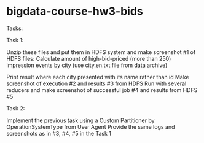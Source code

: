 # bigdata-course-hw3-bids

Tasks:


Task 1:


 Unzip these files and put them in HDFS system and make screenshot #1 of HDFS files:
 Calculate amount of high-bid-priced  (more than 250) impression events by city 
(use city.en.txt file from data archive)

 Print result where each city presented with its name rather than id
 Make screenshot of execution #2 and results #3 from HDFS
 Run with several reducers and make screenshot of successful job #4 and results from HDFS #5



Task 2:


 Implement the previous task using a Custom Partitioner by OperationSystemType from User Agent
 Provide the same logs and screenshots as in #3, #4, #5 in the Task 1
